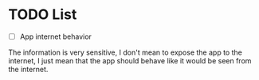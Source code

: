 # TODO List

- [ ] App internet behavior

The information is very sensitive, I don't mean to expose the app to the internet, I just mean that the app should behave like it would be seen from the internet.
